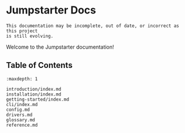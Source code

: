 # Jumpstarter Docs

```{warning}
This documentation may be incomplete, out of date, or incorrect as this project 
is still evolving.
```

Welcome to the Jumpstarter documentation!

## Table of Contents

```{toctree}
:maxdepth: 1

introduction/index.md
installation/index.md
getting-started/index.md
cli/index.md
config.md
drivers.md
glossary.md
reference.md
```
